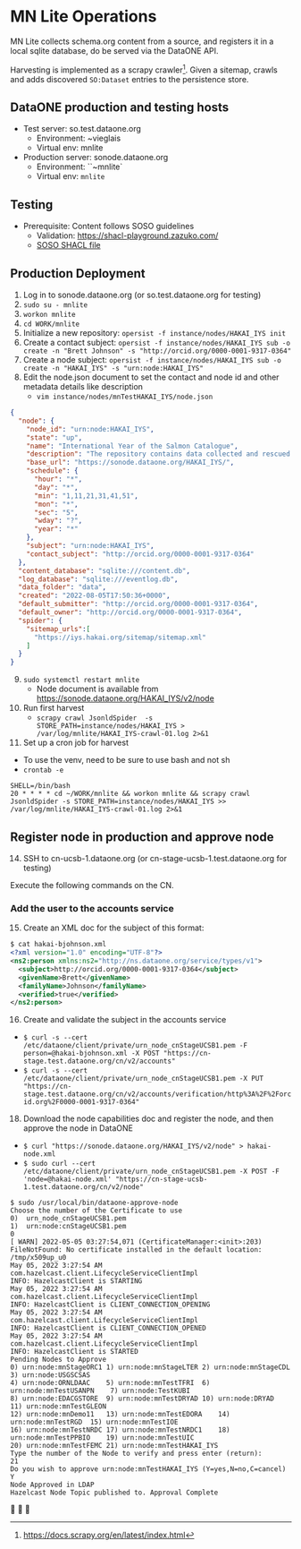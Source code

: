 # MN Lite Operations 

MN Lite collects schema.org content from a source, and registers it in a local sqlite database, do be served via the DataONE API.

Harvesting is implemented as a scrapy crawler[^scrapy]. Given a sitemap, crawls and adds discovered `SO:Dataset` entries to the persistence store.

[^scrapy]: https://docs.scrapy.org/en/latest/index.html

## DataONE production and testing hosts

- Test server: so.test.dataone.org
    - Environment: ~vieglais
    - Virtual env: mnlite
- Production server: sonode.dataone.org
    - Environment: ``~mnlite`
    - Virtual env: `mnlite`

## Testing

- Prerequisite: Content follows SOSO guidelines
    - Validation: https://shacl-playground.zazuko.com/
    - [SOSO SHACL file](https://github.com/ESIPFed/science-on-schema.org/blob/develop/validation/shapegraphs/soso_common_v1.2.3.ttl)

## Production Deployment

1. Log in to sonode.dataone.org (or so.test.dataone.org for testing)
2. `sudo su - mnlite`
3. `workon mnlite`
4. `cd WORK/mnlite`
5. Initialize a new repository: `opersist -f instance/nodes/HAKAI_IYS init`
6. Create a contact subject: `opersist -f instance/nodes/HAKAI_IYS sub -o create -n "Brett Johnson" -s "http://orcid.org/0000-0001-9317-0364"`
7. Create a node subject: `opersist -f instance/nodes/HAKAI_IYS sub -o create -n "HAKAI_IYS" -s "urn:node:HAKAI_IYS"`
8. Edit the node.json document to set the contact and node id and other metadata details like description
    - `vim instance/nodes/mnTestHAKAI_IYS/node.json`
```json
{
  "node": {
    "node_id": "urn:node:HAKAI_IYS",
    "state": "up",
    "name": "International Year of the Salmon Catalogue",
    "description": "The repository contains data collected and rescued by the International Year of the Salmon project facilitated by the North Pacific Anadromous Fish Commission. The repository primarily contains physical and biogeochemical oceanographic data and fisheries trawl catch data describing salmon abundance and environmental conditions in the North Pacific Ocean collected from research expeditions in 2019, 2020, and 2022.",
    "base_url": "https://sonode.dataone.org/HAKAI_IYS/",
    "schedule": {
      "hour": "*",
      "day": "*",
      "min": "1,11,21,31,41,51",
      "mon": "*",
      "sec": "5",
      "wday": "?",
      "year": "*"
    },
    "subject": "urn:node:HAKAI_IYS",
    "contact_subject": "http://orcid.org/0000-0001-9317-0364"
  },
  "content_database": "sqlite:///content.db",
  "log_database": "sqlite:///eventlog.db",
  "data_folder": "data",
  "created": "2022-08-05T17:50:36+0000",
  "default_submitter": "http://orcid.org/0000-0001-9317-0364",
  "default_owner": "http://orcid.org/0000-0001-9317-0364",
  "spider": {
    "sitemap_urls":[
      "https://iys.hakai.org/sitemap/sitemap.xml"
    ]
  }
}

```
9. `sudo systemctl restart mnlite`
    - Node document is available from https://sonode.dataone.org/HAKAI_IYS/v2/node
11. Run first harvest
    - `scrapy crawl JsonldSpider  -s STORE_PATH=instance/nodes/HAKAI_IYS > /var/log/mnlite/HAKAI_IYS-crawl-01.log 2>&1`
12. Set up a cron job for harvest
- To use the venv, need to be sure to use bash and not sh
- `crontab -e`
```
SHELL=/bin/bash
20 * * * * cd ~/WORK/mnlite && workon mnlite && scrapy crawl JsonldSpider -s STORE_PATH=instance/nodes/HAKAI_IYS >> /var/log/mnlite/HAKAI_IYS-crawl-01.log 2>&1
```

## Register node in production and approve node

14. SSH to cn-ucsb-1.dataone.org (or cn-stage-ucsb-1.test.dataone.org for testing)

Execute the following commands on the CN.

### Add the user to the accounts service

15. Create an XML doc for the subject of this format:
```xml
$ cat hakai-bjohnson.xml
<?xml version="1.0" encoding="UTF-8"?>
<ns2:person xmlns:ns2="http://ns.dataone.org/service/types/v1">
  <subject>http://orcid.org/0000-0001-9317-0364</subject>
  <givenName>Brett</givenName>
  <familyName>Johnson</familyName>
  <verified>true</verified>
</ns2:person>
```

16. Create and validate the subject in the accounts service
- `$ curl -s --cert /etc/dataone/client/private/urn_node_cnStageUCSB1.pem -F person=@hakai-bjohnson.xml -X POST "https://cn-stage.test.dataone.org/cn/v2/accounts"`
- `$ curl -s --cert /etc/dataone/client/private/urn_node_cnStageUCSB1.pem -X PUT  "https://cn-stage.test.dataone.org/cn/v2/accounts/verification/http%3A%2F%2Forcid.org%2F0000-0001-9317-0364"`

18. Download the node capabilities doc and register the node, and then approve the node in DataONE
- `$ curl "https://sonode.dataone.org/HAKAI_IYS/v2/node" > hakai-node.xml`
- `$ sudo curl --cert /etc/dataone/client/private/urn_node_cnStageUCSB1.pem -X POST -F 'node=@hakai-node.xml' "https://cn-stage-ucsb-1.test.dataone.org/cn/v2/node"`

```
$ sudo /usr/local/bin/dataone-approve-node
Choose the number of the Certificate to use
0)	urn_node_cnStageUCSB1.pem
1)	urn:node:cnStageUCSB1.pem
0
[ WARN] 2022-05-05 03:27:54,071 (CertificateManager:<init>:203) FileNotFound: No certificate installed in the default location: /tmp/x509up_u0
May 05, 2022 3:27:54 AM com.hazelcast.client.LifecycleServiceClientImpl
INFO: HazelcastClient is STARTING
May 05, 2022 3:27:54 AM com.hazelcast.client.LifecycleServiceClientImpl
INFO: HazelcastClient is CLIENT_CONNECTION_OPENING
May 05, 2022 3:27:54 AM com.hazelcast.client.LifecycleServiceClientImpl
INFO: HazelcastClient is CLIENT_CONNECTION_OPENED
May 05, 2022 3:27:54 AM com.hazelcast.client.LifecycleServiceClientImpl
INFO: HazelcastClient is STARTED
Pending Nodes to Approve
0) urn:node:mnStageORC1	1) urn:node:mnStageLTER	2) urn:node:mnStageCDL	3) urn:node:USGSCSAS
4) urn:node:ORNLDAAC	5) urn:node:mnTestTFRI	6) urn:node:mnTestUSANPN	7) urn:node:TestKUBI
8) urn:node:EDACGSTORE	9) urn:node:mnTestDRYAD	10) urn:node:DRYAD	11) urn:node:mnTestGLEON
12) urn:node:mnDemo11	13) urn:node:mnTestEDORA	14) urn:node:mnTestRGD	15) urn:node:mnTestIOE
16) urn:node:mnTestNRDC	17) urn:node:mnTestNRDC1	18) urn:node:mnTestPPBIO	19) urn:node:mnTestUIC
20) urn:node:mnTestFEMC	21) urn:node:mnTestHAKAI_IYS
Type the number of the Node to verify and press enter (return):
21
Do you wish to approve urn:node:mnTestHAKAI_IYS (Y=yes,N=no,C=cancel)
Y
Node Approved in LDAP
Hazelcast Node Topic published to. Approval Complete
```

:tada: :tada: :tada:

